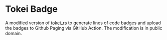 # Tokei Badge

A modified version of [tokei_rs](https://github.com/XAMPPRocky/tokei_rs) to generate lines of code badges and upload the badges to Github Paging via GitHub Action.
The modification is in public domain.
